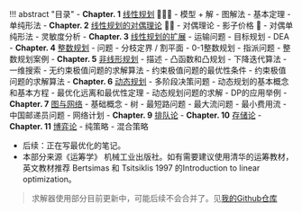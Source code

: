 
!!! abstract "目录"
    - **Chapter. 1** [线性规划](./Chapter1.md) 🌟🌟🌟
        - 模型 + 解
        - 图解法
        - 基本定理
        - 单纯形法
    - **Chapter. 2** [线性规划的对偶理论](./Chapter2.md) 🌟🌟
        - 对偶理论
        - 影子价格 🤯
        - 对偶单纯形法
        - 灵敏度分析
    - **Chapter. 3** [线性规划的扩展](./Chapter3.md)
        - 运输问题
        - 目标规划
        - DEA
    - **Chapter. 4** [整数规划](./Chapter4.md)
        - 问题 
        - 分枝定界 / 割平面
        - 0-1整数规划
        - 指派问题
        - 整数规划案例
    - **Chapter. 5** [非线形规划](./Chapter5.md)
        - 描述 
        - 凸函数和凸规划
        - 下降迭代算法
        - 一维搜索
        - 无约束极值问题的求解算法
        - 约束极值问题的最优性条件
        - 约束极值问题的求解算法
    - **Chapter. 6** [动态规划](./Chapter1.md)
        - 多阶段决策问题
        - 动态规划的基本概念和基本方程
        - 最优化远离和最优性定理
        - 动态规划问题的求解
        - DP的应用举例
    - **Chapter. 7** [图与网络](./Chapter1.md)
        - 基础概念
        - 树
        - 最短路问题
        - 最大流问题
        - 最小费用流
        - 中国邮递员问题
        - 网络计划
    - **Chapter. 9** [排队论](./Chapter9.md) 
    - **Chapter. 10** [存储论](./Chapter10.md)
    - **Chapter. 11** [博弈论](./Chapter11.md)
        - 纯策略
        - 混合策略


- 后续：正在写最优化的笔记。
- 本部分来源《运筹学》 机械工业出版社。如有需要建议使用清华的运筹教材，英文教材推荐 Bertsimas 和 Tsitsiklis 1997 的Introduction to linear optimization。

> 求解器使用部分目前更新中，可能后续不会合并了。见[我的Github仓库](https://github.com/SmilingWayne/ORtoolsTutorials)

